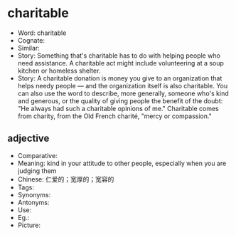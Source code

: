 # charitable

- Word: charitable
- Cognate: 
- Similar: 
- Story: Something that's charitable has to do with helping people who need assistance. A charitable act might include volunteering at a soup kitchen or homeless shelter.
- Story: A charitable donation is money you give to an organization that helps needy people — and the organization itself is also charitable. You can also use the word to describe, more generally, someone who's kind and generous, or the quality of giving people the benefit of the doubt: "He always had such a charitable opinions of me." Charitable comes from charity, from the Old French charité, "mercy or compassion."

## adjective

- Comparative: 
- Meaning: kind in your attitude to other people, especially when you are judging them
- Chinese: 仁爱的；宽厚的；宽容的
- Tags: 
- Synonyms: 
- Antonyms: 
- Use: 
- Eg.: 
- Picture: 

